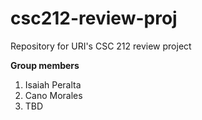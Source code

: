 # csc212-review-proj
Repository for URI's CSC 212 review project

**Group members**
1. Isaiah Peralta
2. Cano Morales
3. TBD
